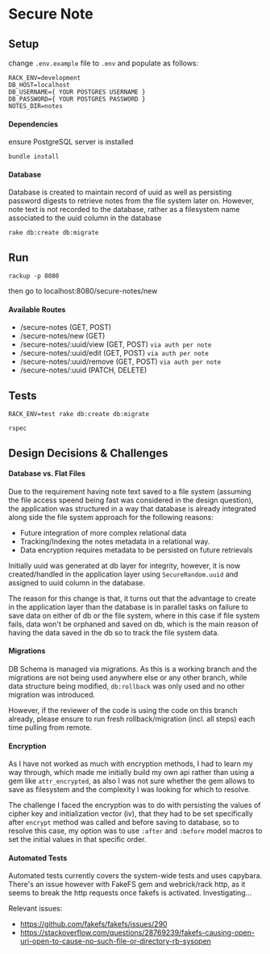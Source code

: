 # Secure Note

## Setup

change `.env.example` file to `.env` and populate as follows:

```dotenv
RACK_ENV=development
DB_HOST=localhost
DB_USERNAME={ YOUR POSTGRES USERNAME }
DB_PASSWORD={ YOUR POSTGRES PASSWORD }
NOTES_DIR=notes
``` 

#### Dependencies

ensure PostgreSQL server is installed

```shell
bundle install
```

#### Database

Database is created to maintain record of uuid as well as persisting password digests to retrieve notes from the file system later on.
However, note text is not recorded to the database, rather as a filesystem name associated to the uuid column in the database

```shell 
rake db:create db:migrate
```

## Run

```shell
rackup -p 8080
```

then go to localhost:8080/secure-notes/new

#### Available Routes

- /secure-notes (GET, POST)
- /secure-notes/new (GET)
- /secure-notes/:uuid/view (GET, POST)   `via auth per note`
- /secure-notes/:uuid/edit (GET, POST)   `via auth per note`
- /secure-notes/:uuid/remove (GET, POST) `via auth per note`
- /secure-notes/:uuid (PATCH, DELETE)

## Tests

``` 
RACK_ENV=test rake db:create db:migrate
```

```shell
rspec
```

## Design Decisions & Challenges

#### Database vs. Flat Files

Due to the requirement having note text saved to a file system 
(assuming the file access speend being fast was considered in the design question), 
the application was structured in a way that database is already integrated 
along side the file system approach for the following reasons:

- Future integration of more complex relational data
- Tracking/Indexing the notes metadata in a relational way.
- Data encryption requires metadata to be persisted on future retrievals

Initially uuid was generated at db layer for integrity, 
however, it is now created/handled in the application layer using `SecureRandom.uuid` 
and assigned to uuid column in the database.

The reason for this change is that, it turns out that the advantage 
to create in the application layer than the database is in parallel tasks on 
failure to save data on either of db or the file system, where in this case if 
file system fails, data won't be orphaned and saved on db, which is the main 
reason of having the data saved in the db so to track the file system data.

#### Migrations

DB Schema is managed via migrations. As this is a working branch and 
the migrations are not being used anywhere else or any other branch, 
while data structure being modified, `db:rollback` was only used and 
no other migration was introduced. 

However, if the reviewer of the code is using the code on this branch already, 
please ensure to run fresh rollback/migration (incl. all steps) 
each time pulling from remote.

#### Encryption

As I have not worked as much with encryption methods, 
I had to learn my way through, which made me initially
build my own api rather than using a gem like `attr_encrypted`, 
as also I was not sure whether the gem allows to save as filesystem and the complexity
I was looking for which to resolve.

The challenge I faced the encryption was to do with persisting the values of 
cipher key and initialization vector (iv), that they had to be set specifically
after `encrypt` method was called and before saving to database, so to resolve this
case, my option was to use `:after` and `:before` model macros to set the initial values
in that specific order.

#### Automated Tests

Automated tests currently covers the system-wide tests and uses capybara. 
There's an issue however with FakeFS gem and webrick/rack http, as it seems to break
the http requests once fakefs is activated. Investigating...

Relevant issues:

- https://github.com/fakefs/fakefs/issues/290
- https://stackoverflow.com/questions/28769239/fakefs-causing-open-uri-open-to-cause-no-such-file-or-directory-rb-sysopen
